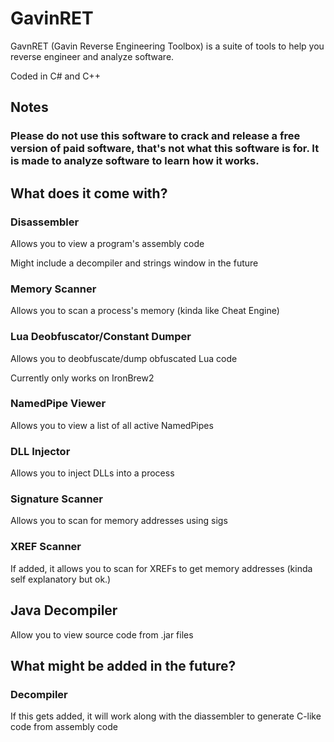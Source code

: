# GavinRET
GavnRET (Gavin Reverse Engineering Toolbox) is a suite of tools to help you reverse engineer and analyze software.

Coded in C# and C++

## Notes
### Please do not use this software to crack and release a free version of paid software, that's not what this software is for. It is made to analyze software to learn how it works.

## What does it come with?
### Disassembler
Allows you to view a program's assembly code

Might include a decompiler and strings window in the future

### Memory Scanner
Allows you to scan a process's memory (kinda like Cheat Engine)

### Lua Deobfuscator/Constant Dumper
Allows you to deobfuscate/dump obfuscated Lua code

Currently only works on IronBrew2

### NamedPipe Viewer
Allows you to view a list of all active NamedPipes

### DLL Injector
Allows you to inject DLLs into a process

### Signature Scanner
Allows you to scan for memory addresses using sigs

### XREF Scanner
If added, it allows you to scan for XREFs to get memory addresses (kinda self explanatory but ok.)

## Java Decompiler
Allow you to view source code from .jar files

## What might be added in the future?
### Decompiler
If this gets added, it will work along with the diassembler to generate C-like code from assembly code
